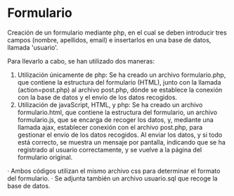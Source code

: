 # Formulario

Creación de un formulario mediante php, en el cual se deben introducir tres campos (nombre, apellidos, email) e insertarlos en una base de datos, llamada 'usuario'. 

Para llevarlo a cabo, se han utilizado dos maneras:
  1)  Utilización únicamente de php: Se ha creado un archivo formulario.php, que contiene la estructura del formulario (HTML), junto con la llamada (action=post.php) al archivo post.php, dónde se establece la conexión con la base de datos y el envío de los datos recogidos.
  2)  Utilización de javaScript, HTML, y php: Se ha creado un archivo formulario.html, que contiene la estructura del formulario, un archivo formulario.js, que se encarga de recoger los datos, y, mediante una llamada ajax, establecer conexión con el archivo post.php, para gestionar el envío de los datos recogidos. Al enviar los datos, y si todo está correcto, se muestra un mensaje por pantalla, indicando que se ha registrado al usuario correctamente, y se vuelve a la página del formulario original.
     
· Ambos códigos utilizan el mismo archivo css para determinar el formato del formulario.
· Se adjunta también un archivo usuario.sql que recoge la base de datos.
